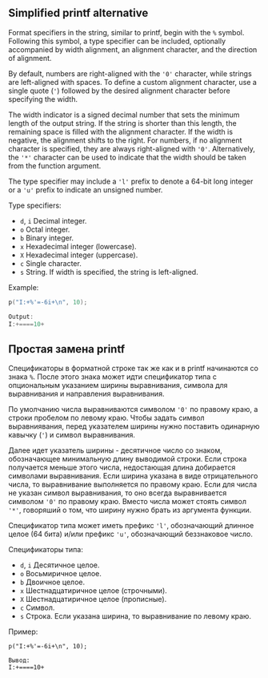 ## Simplified printf alternative

Format specifiers in the string, similar to printf, begin with the `%` symbol. Following this symbol, a type specifier can be included, optionally accompanied by width alignment, an alignment character, and the direction of alignment.

By default, numbers are right-aligned with the `'0'` character, while strings are left-aligned with spaces. To define a custom alignment character, use a single quote (`'`) followed by the desired alignment character before specifying the width.

The width indicator is a signed decimal number that sets the minimum length of the output string. If the string is shorter than this length, the remaining space is filled with the alignment character. If the width is negative, the alignment shifts to the right. For numbers, if no alignment character is specified, they are always right-aligned with `'0'`. Alternatively, the `'*'` character can be used to indicate that the width should be taken from the function argument.

The type specifier may include a `'l'` prefix to denote a 64-bit long integer or a `'u'` prefix to indicate an unsigned number.

Type specifiers:
  - `d`, `i`    Decimal integer.
  - `o`         Octal integer.
  - `b`         Binary integer.
  - `x`         Hexadecimal integer (lowercase).
  - `X`         Hexadecimal integer (uppercase).
  - `c`         Single character.
  - `s`         String. If width is specified, the string is left-aligned.

Example:

```cpp
p("I:+%'=-6i+\n", 10);

Output:
I:+====10+
```

## Простая замена printf

Спецификаторы в форматной строке так же как и в printf начинаются со знака `%`. После этого знака может идти спецификатор типа с опциональным указанием ширины выравнивания, символа для выравнивания и направления выравнивания.

По умолчанию числа выравниваются символом `'0'` по правому краю, а строки пробелом по левому краю. Чтобы задать символ выравниявания, перед указателем ширины нужно поставить одинарную кавычку (`'`) и символ выравнивания.

Далее идет указатель ширины - десятичное число со знаком, обозначающее минимальную длину выводимой строки. Если строка получается меньше этого числа, недостающая длина добирается символами выравнивания. Если ширина указана в виде отрицательного числа, то выравнивание выполняется по правому краю. Если для числа не указан символ выравнивания, то оно всегда выравнивается символом `'0'` по правому краю. Вместо числа может стоять символ `'*'`, говоряший о том, что ширину нужно брать из аргумента функции.

Спецификатор типа может иметь префикс `'l'`, обозначающий длинное целое (64 бита) и/или префикс `'u'`, обозначающий беззнаковое число.

Спецификаторы типа:
  - `d`, `i`    Десятичное целое.
  - `o`         Восьмиричное целое.
  - `b`         Двоичное целое.
  - `x`         Шестнадцатиричное целое (строчными).
  - `X`         Шестнадцатиричное целое (прописные).
  - `c`         Символ.
  - `s`         Строка. Если указана ширина, то выравнивание по левому краю.

Пример:

```
p("I:+%'=-6i+\n", 10);

Вывод:
I:+====10+
```
